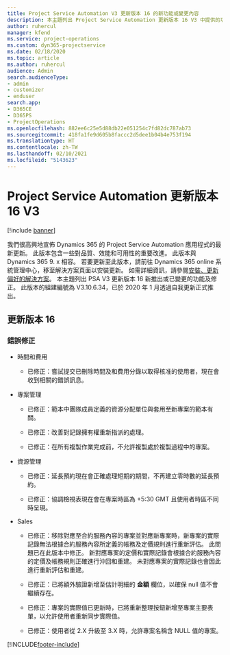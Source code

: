 ```yaml
---
title: Project Service Automation V3 更新版本 16 的新功能或變更內容
description: 本主題列出 Project Service Automation 更新版本 16 V3 中提供的功能和修正。
author: ruhercul
manager: kfend
ms.service: project-operations
ms.custom: dyn365-projectservice
ms.date: 02/18/2020
ms.topic: article
ms.author: ruhercul
audience: Admin
search.audienceType:
- admin
- customizer
- enduser
search.app:
- D365CE
- D365PS
- ProjectOperations
ms.openlocfilehash: 882ee6c25e5d88db22e051254c7fd82dc787ab73
ms.sourcegitcommit: 418fa1fe9d605b8faccc2d5dee1b04b4e753f194
ms.translationtype: HT
ms.contentlocale: zh-TW
ms.lasthandoff: 02/10/2021
ms.locfileid: "5143623"
---
```

# <a name="project-service-automation-update-release-16-v3"></a>Project Service Automation 更新版本 16 V3

[!include [banner](../includes/psa-now-project-operations.md)]

我們很高興地宣佈 Dynamics 365 的 Project Service Automation 應用程式的最新更新。 此版本包含一些對品質、效能和可用性的重要改進。  此版本與 Dynamics 365 9. x 相容。 若要更新至此版本，請前往 Dynamics 365 online 系統管理中心，移至解決方案頁面以安裝更新。 如需詳細資訊，請參閱[安裝、更新偏好的解決方案](https://docs.microsoft.com/dynamics365/project-service/upgrade-psa-home-page)。
本主題列出 PSA V3 更新版本 16 新推出或已變更的功能及修正。 此版本的組建編號為 V3.10.6.34，已於 2020 年 1 月透過自我更新正式推出。


## <a name="update-release-16"></a>更新版本 16

### <a name="bug-fixes"></a>錯誤修正

-   時間和費用

    -   已修正：嘗試提交已刪除時間及和費用分錄以取得核准的使用者，現在會收到相關的錯誤訊息。

-   專案管理

    -   已修正：範本中團隊成員定義的資源分配單位與套用至新專案的範本有關。

    -   已修正：改善對記錄擁有權重新指派的處理。

    -   已修正：在所有複製作業完成前，不允許複製處於複製過程中的專案。

-   資源管理

    -   已修正：延長預約現在會正確處理短期的期間，不再建立零時數的延長預約。

    -   已修正：協調檢視表現在會在專案時區為 +5:30 GMT 且使用者時區不同時呈現。

-   Sales

    -   已修正：移除對應至合約服務內容的專案並對應新專案時，新專案的實際記錄無法根據合約服務內容所定義的帳務及定價規則進行重新評估。 此問題已在此版本中修正。 新對應專案的定價和實際記錄會根據合約服務內容的定價及帳務規則正確進行沖回和重建。 未對應專案的實際記錄也會因此進行重新評估和重建。

    -   已修正：已將額外驗證新增至估計明細的 **金額** 欄位，以確保 null 值不會繼續存在。

    -   已修正：專案的實際值已更新時，已將重新整理按鈕新增至專案主要表單，以允許使用者重新同步實際值。

    -   已修正：使用者從 2.X 升級至 3.X 時，允許專案名稱含 NULL 值的專案。



[!INCLUDE[footer-include](../includes/footer-banner.md)]